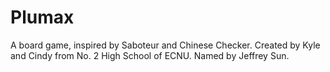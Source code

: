 # Plumax
A board game, inspired by Saboteur and Chinese Checker. Created by Kyle and Cindy from No. 2 High School of ECNU. Named by Jeffrey Sun. 
